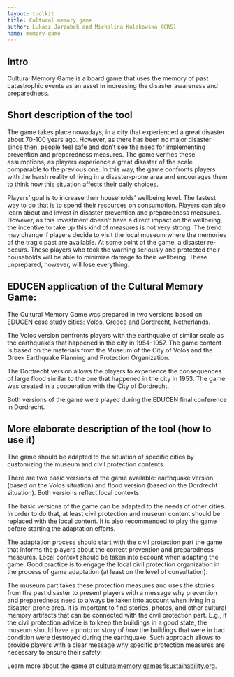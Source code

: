 ```yaml
---
layout: toolkit
title: Cultural memory game
author: Lukasz Jarzabek and Michalina Kulakowska (CRS)
name: memory-game
--- 
```

## Intro
Cultural Memory Game is a board game that uses the memory of past catastrophic events as an asset in increasing the disaster awareness and preparedness. 

## Short description of the tool
The game takes place nowadays, in a city that experienced a great disaster about 70-100 years ago. However, as there has been  no major disaster since then, people feel safe and don’t see the need for implementing prevention and preparedness measures. The game verifies these assumptions, as players experience a great disaster of the scale comparable to the previous one. In this way, the game  confronts players with the harsh reality of living in a disaster-prone area and encourages them to think how this situation affects their daily choices.

Players’ goal is to increase their households’ wellbeing level. The fastest way to do that is to spend their resources on consumption. Players can also learn about and invest in disaster prevention and preparedness measures. However, as this investment doesn’t have a direct impact on the wellbeing, the incentive to take up this kind of measures is not very strong. The trend may change if players decide to visit the local museum where the memories of the tragic past are available. At some point of  the game, a disaster re-occurs. These players who took the warning seriously and protected their households will be able to minimize damage to their wellbeing. These unprepared, however, will lose everything.

## EDUCEN application of the Cultural Memory Game:
The Cultural Memory Game was prepared in two versions based on EDUCEN case study cities: Volos, Greece and Dordrecht, Netherlands.

The Volos version confronts players with the earthquake of similar scale as the earthquakes that happened in the city in 1954-1957. The game content is based on the materials from the Museum of the City of Volos and the Greek Earthquake Planning and Protection Organization.

The Dordrecht version allows the players to experience the consequences of large flood similar to the one that happened in the city in 1953. The game was created in a cooperation with the City of Dordrecht.

Both versions of the game were played during the EDUCEN final conference in Dordrecht.

## More elaborate description of the tool (how to use it)

The game should be adapted to the situation of specific cities by customizing the museum and civil protection contents.

There are two basic versions of the game available: earthquake version (based on the Volos situation) and flood version (based on the Dordrecht situation). Both versions reflect local contexts.

The basic versions of the game can be adapted to the needs of other cities. In order to do that, at least civil protection and museum content should be replaced with the local content. It is also recommended to play the game before starting the adaptation efforts.

The adaptation process should start with the civil protection part the game that informs the players about the correct prevention and preparedness measures. Local context should be taken into account when adapting the game. Good practice is to engage the local civil protection organization in the process of game adaptation (at least on the level of consultation).

The museum part takes these protection measures and uses the stories from the past disaster to present players with a message why prevention and preparedness need to always be taken into account when living in a disaster-prone area. It is important to find stories, photos, and other cultural memory artifacts that can be connected with the civil protection part. E.g., if the civil protection advice is to keep the buildings in a good state, the museum should have a photo or story of how the buildings that were in bad condition were destroyed during the earthquake. Such approach allows to provide players with a clear message why specific protection measures are necessary to ensure their safety.

Learn more about the game at [culturalmemory.games4sustainability.org](http://culturalmemory.games4sustainability.org).